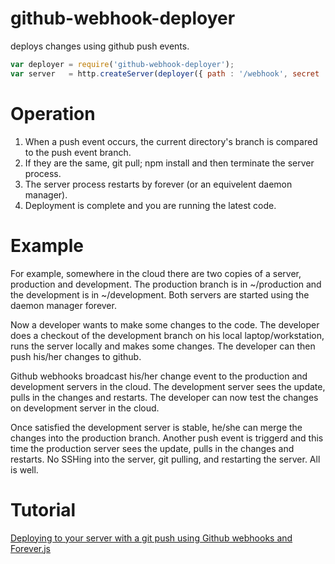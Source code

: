 # github-webhook-deployer 

deploys changes using github push events.

``` js
var deployer = require('github-webhook-deployer');
var server   = http.createServer(deployer({ path : '/webhook', secret : 'testSecret' })).listen(3000);
```

# Operation

1. When a push event occurs, the current directory's branch is compared to the push event branch.
2. If they are the same, git pull; npm install and then terminate the server process.
3. The server process restarts by forever (or an equivelent daemon manager).
4. Deployment is complete and you are running the latest code.

# Example

For example, somewhere in the cloud there are two copies of a server, production and development.
The production branch is in ~/production and the development is in ~/development.
Both servers are started using the daemon manager forever.

Now a developer wants to make some changes to the code.  The developer does a checkout of the 
development branch on his local laptop/workstation, runs the server locally and makes some 
changes.  The developer can then push his/her changes to github.  

Github webhooks broadcast his/her change event to the production and development servers in the 
cloud.  The development server sees the update, pulls in the changes and restarts.  The 
developer can now test the changes on development server in the cloud. 

Once satisfied the development server is stable, he/she can merge the changes into the 
production branch. Another push event is triggerd and this time the production server sees the 
update, pulls in the changes and restarts.  No SSHing into the server, git pulling, and 
restarting the server.  All is well.

# Tutorial

[Deploying to your server with a git push using Github webhooks and Forever.js](http://sethlakowske.com/articles/github-push-event-deployment/)